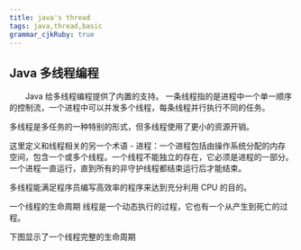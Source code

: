 ```yaml
---
title: java's thread 
tags: java,thread,basic
grammar_cjkRuby: true
---
```



## Java 多线程编程
&emsp;&emsp;Java 给多线程编程提供了内置的支持。 一条线程指的是进程中一个单一顺序的控制流，一个进程中可以并发多个线程，每条线程并行执行不同的任务。

多线程是多任务的一种特别的形式，但多线程使用了更小的资源开销。

这里定义和线程相关的另一个术语 - 进程：一个进程包括由操作系统分配的内存空间，包含一个或多个线程。一个线程不能独立的存在，它必须是进程的一部分。一个进程一直运行，直到所有的非守护线程都结束运行后才能结束。

多线程能满足程序员编写高效率的程序来达到充分利用 CPU 的目的。

一个线程的生命周期
线程是一个动态执行的过程，它也有一个从产生到死亡的过程。

下图显示了一个线程完整的生命周期